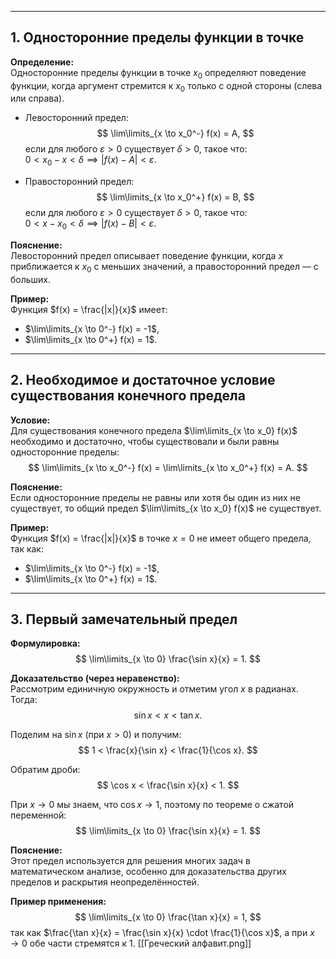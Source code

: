
---

## 1. Односторонние пределы функции в точке

**Определение:**  
Односторонние пределы функции в точке $x_0$ определяют поведение функции, когда аргумент стремится к $x_0$ только с одной стороны (слева или справа).

- Левосторонний предел:
$$
\lim\limits_{x \to x_0^-} f(x) = A,
$$
если для любого $\varepsilon > 0$ существует $\delta > 0$, такое что:  
$0 < x_0 - x < \delta \implies |f(x) - A| < \varepsilon$.

- Правосторонний предел:
$$
\lim\limits_{x \to x_0^+} f(x) = B,
$$
если для любого $\varepsilon > 0$ существует $\delta > 0$, такое что:  
$0 < x - x_0 < \delta \implies |f(x) - B| < \varepsilon$.

**Пояснение:**  
Левосторонний предел описывает поведение функции, когда $x$ приближается к $x_0$ с меньших значений, а правосторонний предел — с больших.

**Пример:**  
Функция $f(x) = \frac{|x|}{x}$ имеет:
- $\lim\limits_{x \to 0^-} f(x) = -1$,
- $\lim\limits_{x \to 0^+} f(x) = 1$.

---

## 2. Необходимое и достаточное условие существования конечного предела

**Условие:**  
Для существования конечного предела $\lim\limits_{x \to x_0} f(x)$ необходимо и достаточно, чтобы существовали и были равны односторонние пределы:  
$$
\lim\limits_{x \to x_0^-} f(x) = \lim\limits_{x \to x_0^+} f(x) = A.
$$

**Пояснение:**  
Если односторонние пределы не равны или хотя бы один из них не существует, то общий предел $\lim\limits_{x \to x_0} f(x)$ не существует.

**Пример:**  
Функция $f(x) = \frac{|x|}{x}$ в точке $x = 0$ не имеет общего предела, так как:
- $\lim\limits_{x \to 0^-} f(x) = -1$,
- $\lim\limits_{x \to 0^+} f(x) = 1$.

---

## 3. Первый замечательный предел

**Формулировка:**
$$
\lim\limits_{x \to 0} \frac{\sin x}{x} = 1.
$$

**Доказательство (через неравенство):**  
Рассмотрим единичную окружность и отметим угол $x$ в радианах. Тогда:
$$
\sin x < x < \tan x.
$$

Поделим на $\sin x$ (при $x > 0$) и получим:
$$
1 < \frac{x}{\sin x} < \frac{1}{\cos x}.
$$

Обратим дроби:
$$
\cos x < \frac{\sin x}{x} < 1.
$$

При $x \to 0$ мы знаем, что $\cos x \to 1$, поэтому по теореме о сжатой переменной:
$$
\lim\limits_{x \to 0} \frac{\sin x}{x} = 1.
$$

**Пояснение:**  
Этот предел используется для решения многих задач в математическом анализе, особенно для доказательства других пределов и раскрытия неопределённостей.

**Пример применения:**  
$$
\lim\limits_{x \to 0} \frac{\tan x}{x} = 1,
$$
так как $\frac{\tan x}{x} = \frac{\sin x}{x} \cdot \frac{1}{\cos x}$, а при $x \to 0$ обе части стремятся к 1.
[[Греческий алфавит.png]]
